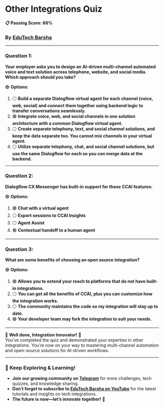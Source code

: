 # **Other Integrations Quiz**  
**📋 Passing Score: 66%**  
### By [EduTech Barsha](https://www.youtube.com/@edutechbarsha) 
---

### **Question 1:**  
**Your employer asks you to design an AI-driven multi-channel automated voice and text solution across telephone, website, and social media. Which approach should you take?**  

🟢 **Options:**  
1. ⚪ **Build a separate Dialogflow virtual agent for each channel (voice, web, social) and connect them together using backend logic to transfer conversations seamlessly.**  
2. 🟢 **Integrate voice, web, and social channels in one solution architecture with a common Dialogflow virtual agent.**  
3. ⚪ **Create separate telephony, text, and social channel solutions, and keep the data separate too. You cannot mix channels in your virtual agent.**  
4. ⚪ **Utilize separate telephony, chat, and social channel solutions, but use the same Dialogflow for each so you can merge data at the backend.**  

---

### **Question 2:**  
**Dialogflow CX Messenger has built-in support for these CCAI features:**  

🟢 **Options:**  
1. 🟢 **Chat with a virtual agent**  
2. ⚪ **Export sessions to CCAI Insights**  
3. ⚪ **Agent Assist**  
4. 🟢 **Contextual handoff to a human agent**  

---

### **Question 3:**  
**What are some benefits of choosing an open source integration?**  

🟢 **Options:**  
1. 🟢 **Allows you to extend your reach to platforms that do not have built-in integrations.**  
2. ⚪ **You can get all the benefits of CCAI, plus you can customize how the integration works.**  
3. ⚪ **The community maintains the code so my integration will stay up to date.**  
4. 🟢 **Your developer team may fork the integration to suit your needs.**  

---

🎉 **Well done, Integration Innovator!** 🎉  
You’ve completed the quiz and demonstrated your expertise in other integrations. You’re now on your way to mastering multi-channel automation and open-source solutions for AI-driven workflows.

---

### 🌟 **Keep Exploring & Learning!**  
- **Join our growing community on [Telegram](https://t.me/edutechbarsha)** for more challenges, tech quizzes, and knowledge sharing.  
- **Don’t forget to subscribe to [EduTech Barsha on YouTube](https://www.youtube.com/@edutechbarsha)** for the latest tutorials and insights on tech integrations.  
- **The future is now—let’s innovate together!** 🚀  
